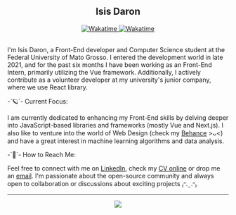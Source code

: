 <h2 align="center"> Isis Daron </h2>
<div align="center">
    <a href="https://www.linkedin.com/in/isisdaron/">
      <img src="https://img.shields.io/badge/LinkedIn-0077B5?&logo=linkedin&style=social" alt="Wakatime">
    </a>
    <a href="https://wakatime.com/@isismd">
        <img src="https://wakatime.com/badge/user/e32e8020-ddf2-40ad-8032-0eb24a5ebb6e.svg?style=social" alt="Wakatime">
    </a>
</div>

<br/>

I'm Isis Daron, a Front-End developer and Computer Science student at the Federal University of Mato Grosso. I entered the development world in late 2021, and for the past six months I have been working as an Front-End Intern, primarily utilizing the Vue framework. Additionally, I actively contribute as a volunteer developer at my university's junior company, where we use React library.


-`🪐´- Current Focus:

I am currently dedicated to enhancing my Front-End skills by delving deeper into JavaScript-based libraries and frameworks (mostly Vue and Next.js). I also like to venture into the world of Web Design (check my [Behance](https://www.behance.net/isismd) >ᴗ<) and have a great interest in machine learning algorithms and data analysis.

-`💌´- How to Reach Me:

Feel free to connect with me on [LinkedIn](https://www.linkedin.com/in/isisdaron/), check my [CV online](https://www.cvkeep.com/cv/5651b58b34a1887504492edcd3988355) or drop me an [email](mailto:contato.isisdaron@gmail.com). I'm passionate about the open-source community and always open to collaboration or discussions about exciting projects ₍ᐢ. ̫ .ᐢ₎

---

<div align="center">
  <a href="https://skillicons.dev">
    <img src="https://skillicons.dev/icons?i=vue,angular,next,react,python,java,figma" />
  </a>
</div>
